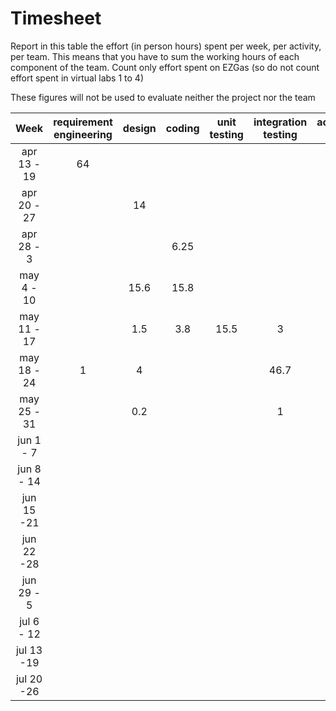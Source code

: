 # Timesheet

Report in this table the effort (in person hours) spent per week, per activity, per team. 
This means that you have to sum the working hours of each component of the team.
Count only effort spent on EZGas (so do not count effort spent in virtual labs 1 to 4)

These figures will not be used to evaluate neither the project nor the team

|    Week     | requirement engineering | design | coding | unit testing | integration testing | acceptance testing | management | git maven |
| :---------: | :---------------------: | :----: | :----: | :----------: | :-----------------: | :----------------: | :--------: | :-------: |
| apr 13 - 19 |           64            |        |        |              |                     |                    |     4      |     1     |
| apr 20 - 27 |                         |   14   |        |              |                     |                    |     1      |     1     |
| apr 28 - 3  |                         |        |  6.25  |              |                     |                    |    0.3     |           |
| may 4 - 10  |                         |  15.6  |  15.8  |              |                     |                    |            |    1.4    |
| may 11 - 17 |                         |  1.5   |  3.8   |     15.5     |          3          |                    |            |    3.7    |
| may 18 - 24 |            1            |   4    |        |              |        46.7         |                    |            |     1     |
| may 25 - 31 |                         |  0.2   |        |              |          1          |        36.8        |     1      |     1     |
| jun 1 -  7  |                         |        |        |              |                     |         16         |    0.3     |    0.2    |
| jun 8 - 14  |                         |        |        |              |                     |                    |            |           |
| jun 15 -21  |                         |        |        |              |                     |                    |            |           |
| jun 22 -28  |                         |        |        |              |                     |                    |            |           |
| jun 29 - 5  |                         |        |        |              |                     |                    |            |           |
| jul 6 - 12  |                         |        |        |              |                     |                    |            |           |
| jul 13 -19  |                         |        |        |              |                     |                    |            |           |
| jul 20 -26  |                         |        |        |              |                     |                    |            |           |
